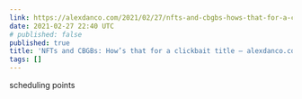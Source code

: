 ```yaml
---
link: https://alexdanco.com/2021/02/27/nfts-and-cbgbs-hows-that-for-a-clickbait-title/
date: 2021-02-27 22:40 UTC
# published: false
published: true
title: 'NFTs and CBGBs: How’s that for a clickbait title – alexdanco.com'
tags: []
---
```


scheduling points
